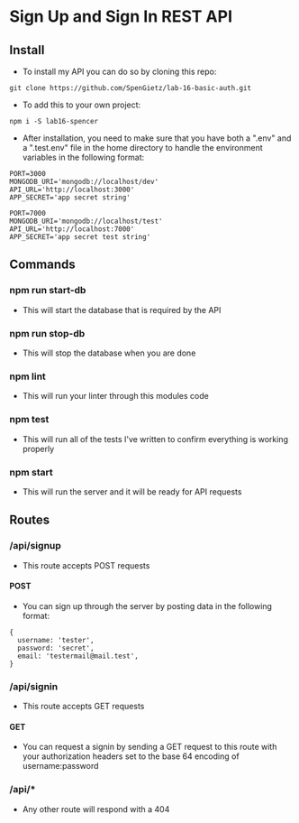 # Sign Up and Sign In REST API  

## Install  
- To install my API you can do so by cloning this repo:  
```
git clone https://github.com/SpenGietz/lab-16-basic-auth.git
```
- To add this to your own project:  
```
npm i -S lab16-spencer
```
- After installation, you need to make sure that you have both a ".env" and a ".test.env" file in the home directory to handle the environment variables in the following format:  
```
PORT=3000
MONGODB_URI='mongodb://localhost/dev'
API_URL='http://localhost:3000'
APP_SECRET='app secret string'
```
```
PORT=7000
MONGODB_URI='mongodb://localhost/test'
API_URL='http://localhost:7000'
APP_SECRET='app secret test string'
```

## Commands  

### npm run start-db  
- This will start the database that is required by the API  

### npm run stop-db  
- This will stop the database when you are done  

### npm lint  
- This will run your linter through this modules code  

### npm test  
- This will run all of the tests I've written to confirm everything is working properly  

### npm start  
- This will run the server and it will be ready for API requests  

## Routes  

### /api/signup  
- This route accepts POST requests

#### POST  
- You can sign up through the server by posting data in the following format:  
```
{
  username: 'tester',
  password: 'secret',
  email: 'testermail@mail.test',
}
```

### /api/signin  
- This route accepts GET requests

#### GET
- You can request a signin by sending a GET request to this route with your authorization headers set to the base 64 encoding of username:password

### /api/*  
- Any other route will respond with a 404  
